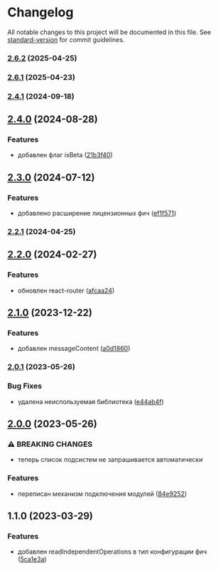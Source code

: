 # Changelog

All notable changes to this project will be documented in this file. See [standard-version](https://github.com/conventional-changelog/standard-version) for commit guidelines.

### [2.6.2](https://github.com/Infomaximum/module-expander/compare/v2.6.1...v2.6.2) (2025-04-25)

### [2.6.1](https://github.com/Infomaximum/module-expander/compare/v2.5.0...v2.6.1) (2025-04-23)

### [2.4.1](https://github.com/Infomaximum/module-expander/compare/v2.4.0...v2.4.1) (2024-09-18)

## [2.4.0](https://github.com/Infomaximum/module-expander/compare/v2.3.0...v2.4.0) (2024-08-28)


### Features

* добавлен флаг isBeta ([21b3f40](https://github.com/Infomaximum/module-expander/commit/21b3f40b518d030aadf636dfd7be3c5bed3d243e))

## [2.3.0](https://github.com/Infomaximum/module-expander/compare/v2.2.1...v2.3.0) (2024-07-12)


### Features

* добавлено расширение лицензионных фич ([ef1f571](https://github.com/Infomaximum/module-expander/commit/ef1f5717a16c0b03ba3e223ef081c37c8aa3544c))

### [2.2.1](https://github.com/Infomaximum/module-expander/compare/v2.2.0...v2.2.1) (2024-04-25)

## [2.2.0](https://github.com/Infomaximum/module-expander/compare/v2.1.0...v2.2.0) (2024-02-27)


### Features

* обновлен react-router ([afcaa24](https://github.com/Infomaximum/module-expander/commit/afcaa24a76bed3486e6e83f1e80a01dd7e030fc0))

## [2.1.0](https://github.com/Infomaximum/module-expander/compare/v2.0.1...v2.1.0) (2023-12-22)


### Features

* добавлен messageContent ([a0d1860](https://github.com/Infomaximum/module-expander/commit/a0d1860d87c33e5b695d86f29bec816d6b380551))

### [2.0.1](https://github.com/Infomaximum/module-expander/compare/v2.0.0...v2.0.1) (2023-05-26)


### Bug Fixes

* удалена неиспользуемая библиотека ([e44ab4f](https://github.com/Infomaximum/module-expander/commit/e44ab4fc61719284da1791926b16d6d802bdadfe))

## [2.0.0](https://github.com/Infomaximum/module-expander/compare/v1.1.0...v2.0.0) (2023-05-26)


### ⚠ BREAKING CHANGES

* теперь список подсистем не запрашивается автоматически

### Features

* переписан механизм подключения модулей ([84e9252](https://github.com/Infomaximum/module-expander/commit/84e92520e582f251aa4e433f60a25b888994d846))

## 1.1.0 (2023-03-29)


### Features

* добавлен readIndependentOperations в тип конфигурации фич ([5ca1e3a](https://github.com/Infomaximum/module-expander/commit/5ca1e3a830dab54e1c1ac983ef41f07b8c9c689a))
